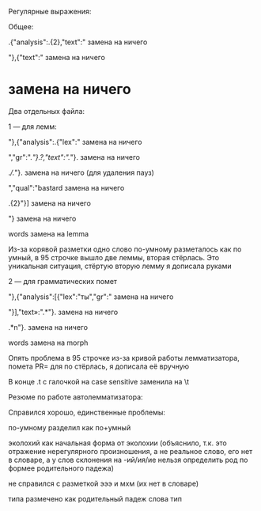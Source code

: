 Регулярные выражения:

Общее:

.{"analysis":.{2},"text":" замена на ничего

"},{"text":" замена на ничего

# замена на ничего


Два отдельных файла:

1 — для лемм:

"},{"analysis":.{"lex":" замена на ничего

","gr":".*"}.?,"text":".*"}. замена на ничего

.*/.*"}. замена на ничего (для удаления пауз)

","qual":"bastard замена на ничего

.{2}"}] замена на ничего

"} замена на ничего

words замена на lemma

Из-за корявой разметки одно слово по-умному разметалось как по умный, в 95 строчке вышло две леммы, вторая стёрлась. Это уникальная ситуация, стёртую вторую лемму я дописала руками 

2 — для грамматических помет

"},{"analysis":[{"lex":"ты","gr":" замена на ничего

"}],"text»:".*"}. замена на ничего

.*n"}. замена на ничего

words замена на morph

Опять проблема в 95 строчке из-за кривой работы лемматизатора, помета PR= для по стёрлась, я дописала её вручную

В конце .t c галочкой на case sensitive заменила на \t

Резюме по работе автолемматизатора:

Справился хорошо, единственные проблемы:

по-умному разделил как по+умный

эколохий как начальная форма от эколохии (объяснило, т.к. это отражение нерегулярного произношения, а не реальное слово, 
его нет в словаре, а у слов склонения на -ий/ия/ие нельзя определить род по формее родительного падежа)

не справился с разметкой эээ и мхм (их нет в словаре)

типа размечено как родительный падеж слова тип
